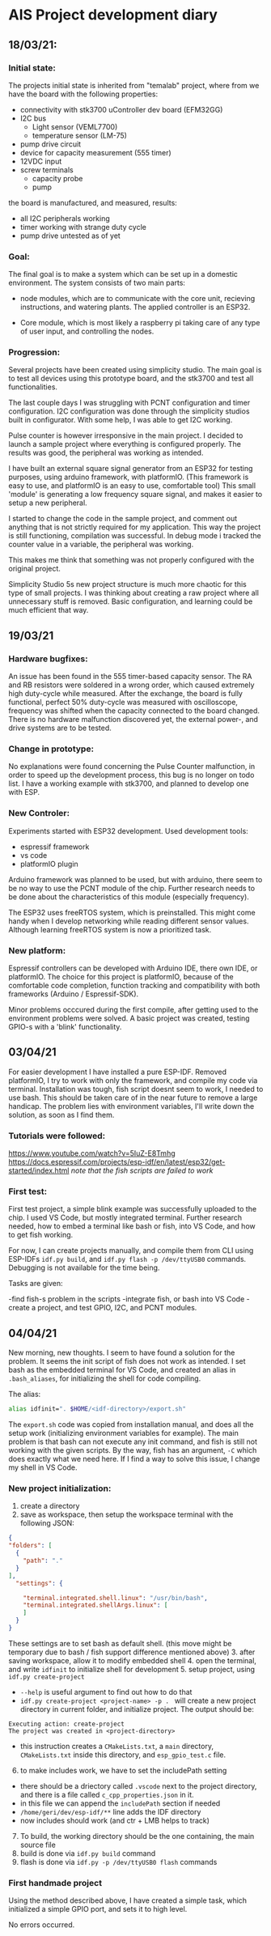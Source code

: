 # AIS Project development diary

## 18/03/21:

### Initial state:
The projects initial state is inherited from "temalab" project, where from we have the board with the following properties:

- connectivity with stk3700 uController dev board (EFM32GG)
- I2C bus
  - Light sensor (VEML7700)
  - temperature sensor (LM-75)
- pump drive circuit
- device for capacity measurement (555 timer)
- 12VDC input
- screw terminals
  - capacity probe
  - pump

the board is manufactured, and measured, results:

- all I2C peripherals working
- timer working with strange duty cycle
- pump drive untested as of yet

### Goal:

The final goal is to make a system which can be set up in a domestic environment. The system consists of two main parts:
- node modules, which are to communicate with the core unit, recieving instructions, and watering plants. The applied controller is an ESP32.

- Core module, which is most likely a raspberry pi taking care of any type of user input, and controlling the nodes.

### Progression:

Several projects have been created using simplicity studio. The main goal is to test all devices using this prototype board, and the stk3700 and test all functionalities.

The last couple days I was struggling with PCNT configuration and timer configuration.
I2C configuration was done through the simplicity studios built in configurator. With some help, I was able to get I2C working.

Pulse counter is however irresponsive in the main project. I decided to launch a sample project where everything is configured properly. The results was good, the peripheral was working as intended.

I have built an external square signal generator from an ESP32 for testing purposes, using arduino framework, with platformIO. (This framework is easy to use, and platformIO is an easy to use, comfortable tool) This small 'module' is generating a low frequency square signal, and makes it easier to setup a new peripheral.

I started to change the code in the sample project, and comment out anything that is not strictly required for my application. This way the project is still functioning, compilation was successful.  In debug mode i tracked the counter value in a variable, the peripheral was working.

This makes me think that something was not properly configured with the original project.

Simplicity Studio 5s new project structure is much more chaotic for this type of small projects. I was thinking about creating a raw project where all unnecessary stuff is removed. Basic configuration, and learning could be much efficient that way.

## 19/03/21

### Hardware bugfixes:

An issue has been found in the 555 timer-based capacity sensor. The RA and RB resistors were soldered in a wrong order, which caused extremely high duty-cycle while measured. After the exchange, the board is fully functional, perfect 50% duty-cycle was measured with oscilloscope, frequency was shifted when the capacity connected to the board changed. There is no hardware malfunction discovered yet, the external power-, and drive systems are to be tested.

### Change in prototype:

No explanations were found concerning the Pulse Counter malfunction, in order to speed up the development process, this bug is no longer on todo list. I have a working example with stk3700, and planned to develop one with ESP.

### New Controler:

Experiments started with ESP32 development. Used development tools:
- espressif framework
- vs code
- platformIO plugin

Arduino framework was planned to be used, but with arduino, there seem to be no way to use the PCNT module of the chip.
Further research needs to be done about the characteristics of this module (especially frequency).

The ESP32 uses freeRTOS system, which is preinstalled. This might come handy when I develop networking while reading different sensor values. Although learning freeRTOS system is now a prioritized task.

### New platform:

Espressif controllers can be developed with Arduino IDE, there own IDE, or platformIO. The choice for this project is platformIO, because of the comfortable code completion, function tracking and compatibility with both frameworks (Arduino / Espressif-SDK).

Minor problems occcured during the first compile, after getting used to the environment problems were solved.
A basic project was created, testing GPIO-s with a 'blink' functionality.


## 03/04/21

For easier development I have installed a pure ESP-IDF. Removed platformIO, I try to work with only the framework, and compile my code via terminal. Installation was tough, fish script doesnt seem to work, I needed to use bash. This should be taken care of in the near future to remove a large handicap.
The problem lies with environment variables, I'll write down the solution, as soon as I find them.

### Tutorials were followed:
https://www.youtube.com/watch?v=5IuZ-E8Tmhg
https://docs.espressif.com/projects/esp-idf/en/latest/esp32/get-started/index.html *note that the fish scripts are failed to work*

### First test:
First test project, a simple blink example was successfully uploaded to the chip. I used VS Code, but mostly integrated terminal. Further research needed, how to embed a terminal like bash or fish, into VS Code, and how to get fish working.

For now, I can create projects manually, and compile them from CLI using ESP-IDFs `idf.py build`, and `idf.py flash -p /dev/ttyUSB0` commands. Debugging is not available for the time being.

Tasks are given:

-find fish-s problem in the scripts
-integrate fish, or bash into VS Code
-create a project, and test GPIO, I2C, and PCNT modules.

## 04/04/21

New morning, new thoughts. I seem to have found a solution for the problem. It seems the init script of fish does not work as intended. I set bash as the embedded terminal for VS Code, and created an alias in `.bash_aliases`, for initializing the shell for code compiling.

The alias:
```bash
alias idfinit=". $HOME/<idf-directory>/export.sh"
```

The `export.sh` code was copied from installation manual, and does all the setup work (initializing environment variables for example). The main problem is that bash can not execute any init command, and fish is still not working with the given scripts. By the way, fish has an argument, `-C` which does exactly what we need here.
If I find a way to solve this issue, I change my shell in VS Code.

### New project initialization:
1. create a directory
2. save as workspace, then setup the workspace terminal with the following JSON:

``` JSON
{
"folders": [
  {
    "path": "."
  }
],
  "settings": {

    "terminal.integrated.shell.linux": "/usr/bin/bash",
    "terminal.integrated.shellArgs.linux": [
    ]
  }
}
```
These settings are to set bash as default shell. (this move might be temporary due to bash / fish support difference mentioned above)
3. after saving workspace, allow it to modify embedded shell
4. open the terminal, and write `idfinit` to initialize shell for development
5. setup project, using `idf.py create-project`
  - `--help` is useful argument to find out how to do that
  - `idf.py create-project <project-name> -p . ` will create a new project directory in current folder, and initialize project. The output should be:

  ```
  Executing action: create-project
  The project was created in <project-directory>

  ```
  - this instruction creates a `CMakeLists.txt`, a `main` directory, `CMakeLists.txt` inside this directory, and `esp_gpio_test.c` file.
6. to make includes work, we have to set the includePath setting
  - there should be a driectory called `.vscode` next to the project directory, and there is a file called `c_cpp_properties.json` in it.
  - in this file we can append the `includePath` section if needed
  - `/home/geri/dev/esp-idf/**` line adds the IDF directory
  - now includes should work (and ctr + LMB helps to track)
7. To build, the working directory should be the one containing, the main source file
8. build is done via `idf.py build` command
9. flash is done via `idf.py -p /dev/ttyUSB0 flash` commands

### First handmade project

Using the method described above, I have created a simple task, which initialized a simple GPIO port, and sets it to high level.

No errors occurred.
